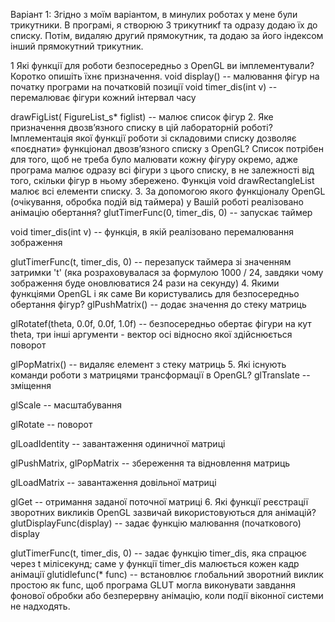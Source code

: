 Варіант 1: Згідно з моїм варіантом, в минулих роботах у мене були трикутники. В програмі, я створюю 3 трикутникf та одразу додаю їх до списку. Потім, видаляю другий прямокутник, та додаю за його індексом інший прямокутний трикутник.

1 Які функції для роботи безпосередньо з OpenGL ви імплементували? Коротко опишіть їхнє призначення. void display() -- малювання фігур на початку програми на початковій позиції
void timer_dis(int v) -- перемалюває фігури кожний інтервал часу

drawFigList( FigureList_s* figlist) -- малює список фігур 
2. Яке призначення двозв’язного списку в цій лабораторній роботі? Імплементація якої функції роботи зі складовими списку дозволяє «поєднати» функціонал двозв’язного списку з OpenGL? Список потрібен для того, щоб не треба було малювати кожну фігуру окремо, адже програма малює одразу всі фігури з цього списку, в не залежності від того, скільки фігур в ньому збережено. Функція void drawRectangleList малює всі елементи списку. 
3. За допомогою якого функціоналу OpenGL (очікування, обробка подій від таймера) у Вашій роботі реалізовано анімацію обертання? glutTimerFunc(0, timer_dis, 0) -- запускає таймер

void timer_dis(int v) -- функція, в якій реалізовано перемалювання зображення

glutTimerFunc(t, timer_dis, 0) -- перезапуск таймера зі значенням затримки 't' (яка розраховувалася за формулою 1000 / 24, завдяки чому зображення буде оновлюватися 24 рази на секунду) 
4. Якими функціями OpenGL і як саме Ви користувались для безпосередньо обертання фігур? glPushMatrix() -- додає значення до стеку матриць

glRotatef(theta, 0.0f, 0.0f, 1.0f) -- безпосередньо обертає фігури на кут theta, три інші аргументи - вектор осі відносно якої здійснюється поворот

glPopMatrix() -- видаляє елемент з стеку матриць 
5. Які існують команди роботи з матрицями трансформації в OpenGL? glTranslate -- зміщення

glScale -- масштабування

glRotate -- поворот

glLoadIdentity -- завантаження одиничної матриці

glPushMatrix, glPopMatrix -- збереження та відновлення матриць

glLoadMatrix -- завантаження довільної матриці

glGet -- отримання заданої поточної матриці 6. Які функції реєстрації зворотних викликів OpenGL зазвичай використовуються для анімацій? glutDisplayFunc(display) -- задає функцію малювання (початкового) display

glutTimerFunc(t, timer_dis, 0) -- задає функцію timer_dis, яка спрацює через t мілісекунд; саме у функції timer_dis малюється кожен кадр анімації glutidlefunc(* func) -- встановлює глобальний зворотний виклик простою як func, щоб програма GLUT могла виконувати завдання фонової обробки або безперервну анімацію, коли події віконної системи не надходять.
